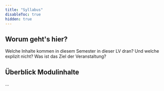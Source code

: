 ```yaml
---
title: "Syllabus"
disableToc: true
hidden: true
---
```



## Worum geht's hier?

Welche Inhalte kommen in diesem Semester in dieser LV dran? Und welche explizit nicht? Was ist das Ziel der Veranstaltung?

## Überblick Modulinhalte

...
